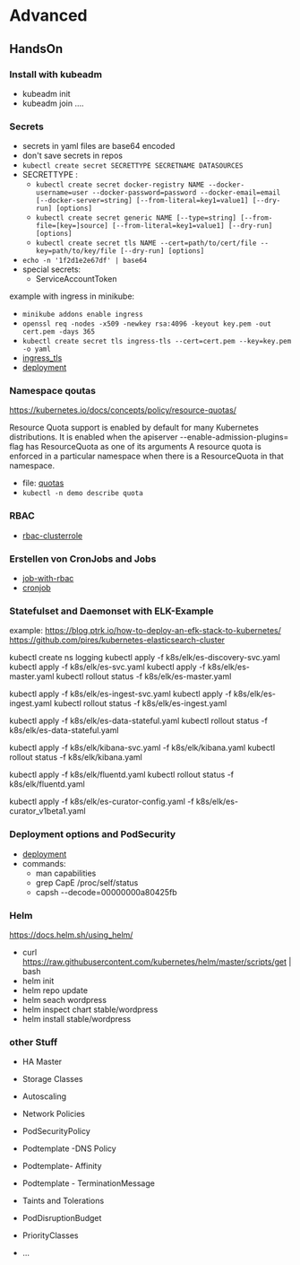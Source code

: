 # Advanced

## HandsOn

### Install with kubeadm

- kubeadm init
- kubeadm join ....

### Secrets

- secrets in yaml files are base64 encoded
- don't save secrets in repos
- `kubectl create secret SECRETTYPE SECRETNAME DATASOURCES`
- SECRETTYPE :
  - `kubectl create secret docker-registry NAME --docker-username=user --docker-password=password --docker-email=email [--docker-server=string] [--from-literal=key1=value1] [--dry-run] [options]`
  - `kubectl create secret generic NAME [--type=string] [--from-file=[key=]source] [--from-literal=key1=value1] [--dry-run] [options]`
  - `kubectl create secret tls NAME --cert=path/to/cert/file --key=path/to/key/file [--dry-run] [options]`
- `echo -n '1f2d1e2e67df' | base64`
- special secrets:
  - ServiceAccountToken

example with ingress in minikube:

- `minikube addons enable ingress`
- `openssl req -nodes -x509 -newkey rsa:4096 -keyout key.pem -out cert.pem -days 365`
- `kubectl create secret tls ingress-tls --cert=cert.pem --key=key.pem -o yaml`
- [ingress_tls](k8s/ingress_tls.yaml)
- [deployment](k8s/deployment_nginxdemo.yaml)

### Namespace qoutas

https://kubernetes.io/docs/concepts/policy/resource-quotas/

Resource Quota support is enabled by default for many Kubernetes distributions. It is enabled when the apiserver --enable-admission-plugins= flag has ResourceQuota as one of its arguments
A resource quota is enforced in a particular namespace when there is a ResourceQuota in that namespace.

- file: [quotas](k8s/namespace_quotas.yaml)
- `kubectl -n demo describe quota`

### RBAC

- [rbac-clusterrole](k8s/rbac.yaml)

### Erstellen von CronJobs and Jobs

- [job-with-rbac](k8s/job_rbac.yaml)
- [cronjob](k8s/cronjob.yaml)

### Statefulset and Daemonset with ELK-Example

example:
https://blog.ptrk.io/how-to-deploy-an-efk-stack-to-kubernetes/
https://github.com/pires/kubernetes-elasticsearch-cluster

kubectl create ns logging
kubectl apply -f k8s/elk/es-discovery-svc.yaml
kubectl apply -f k8s/elk/es-svc.yaml
kubectl apply -f k8s/elk/es-master.yaml
kubectl rollout status -f k8s/elk/es-master.yaml

kubectl apply -f k8s/elk/es-ingest-svc.yaml
kubectl apply -f k8s/elk/es-ingest.yaml
kubectl rollout status -f k8s/elk/es-ingest.yaml

kubectl apply -f k8s/elk/es-data-stateful.yaml
kubectl rollout status -f k8s/elk/es-data-stateful.yaml

kubectl apply -f k8s/elk/kibana-svc.yaml -f k8s/elk/kibana.yaml
kubectl rollout status -f k8s/elk/kibana.yaml

kubectl apply -f k8s/elk/fluentd.yaml
kubectl rollout status -f k8s/elk/fluentd.yaml

kubectl apply -f k8s/elk/es-curator-config.yaml -f k8s/elk/es-curator_v1beta1.yaml

### Deployment options and PodSecurity

- [deployment](k8s/deployment_all.yaml)
- commands:
  - man capabilities
  - grep CapE /proc/self/status 
  - capsh --decode=00000000a80425fb

### Helm

https://docs.helm.sh/using_helm/

- curl https://raw.githubusercontent.com/kubernetes/helm/master/scripts/get | bash
- helm init
- helm repo update
- helm seach wordpress
- helm inspect chart stable/wordpress
- helm install stable/wordpress

### other Stuff

- HA Master
- Storage Classes
- Autoscaling
- Network Policies
- PodSecurityPolicy

- Podtemplate -DNS Policy
- Podtemplate- Affinity
- Podtemplate - TerminationMessage
- Taints and Tolerations
- PodDisruptionBudget
- PriorityClasses
- ...